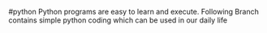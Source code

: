 #python
Python programs are easy to learn and execute.
Following Branch contains simple python coding which can be used in our daily life
